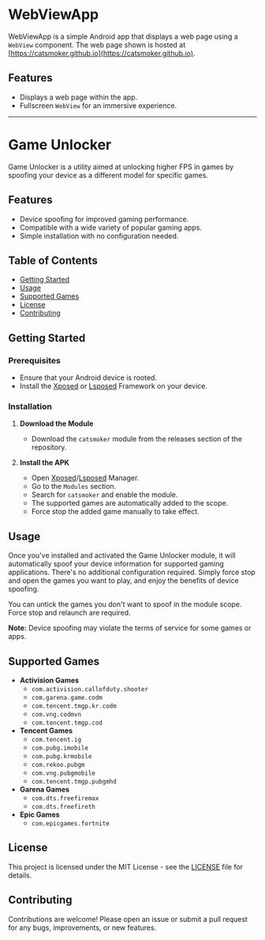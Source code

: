 # WebViewApp

WebViewApp is a simple Android app that displays a web page using a `WebView` component. The web page shown is hosted at [https://catsmoker.github.io](https://catsmoker.github.io).

## Features

- Displays a web page within the app.
- Fullscreen `WebView` for an immersive experience.

---

# Game Unlocker

Game Unlocker is a utility aimed at unlocking higher FPS in games by spoofing your device as a different model for specific games.

## Features

- Device spoofing for improved gaming performance.
- Compatible with a wide variety of popular gaming apps.
- Simple installation with no configuration needed.

## Table of Contents

- [Getting Started](#getting-started)
- [Usage](#usage)
- [Supported Games](#supported-games)
- [License](#license)
- [Contributing](#contributing)

## Getting Started

### Prerequisites

- Ensure that your Android device is rooted.
- Install the [Xposed](https://github.com/ElderDrivers/EdXposed) or [Lsposed](https://github.com/LSPosed/LSPosed) Framework on your device.

### Installation

1. **Download the Module**

    - Download the `catsmoker` module from the releases section of the repository.

2. **Install the APK**

    - Open [Xposed](https://github.com/ElderDrivers/EdXposed)/[Lsposed](https://github.com/LSPosed/LSPosed) Manager.
    - Go to the `Modules` section.
    - Search for `catsmoker` and enable the module.
    - The supported games are automatically added to the scope.
    - Force stop the added game manually to take effect.

## Usage

Once you've installed and activated the Game Unlocker module, it will automatically spoof your device information for supported gaming applications. There's no additional configuration required. Simply force stop and open the games you want to play, and enjoy the benefits of device spoofing.

You can untick the games you don't want to spoof in the module scope. Force stop and relaunch are required.

**Note:** Device spoofing may violate the terms of service for some games or apps.

## Supported Games

- **Activision Games**
  - `com.activision.callofduty.shooter`
  - `com.garena.game.codm`
  - `com.tencent.tmgp.kr.codm`
  - `com.vng.codmvn`
  - `com.tencent.tmgp.cod`
- **Tencent Games**
  - `com.tencent.ig`
  - `com.pubg.imobile`
  - `com.pubg.krmobile`
  - `com.rekoo.pubgm`
  - `com.vng.pubgmobile`
  - `com.tencent.tmgp.pubgmhd`
- **Garena Games**
  - `com.dts.freefiremax`
  - `com.dts.freefireth`
- **Epic Games**
  - `com.epicgames.fortnite`

## License

This project is licensed under the MIT License - see the [LICENSE](LICENSE) file for details.

## Contributing

Contributions are welcome! Please open an issue or submit a pull request for any bugs, improvements, or new features.
